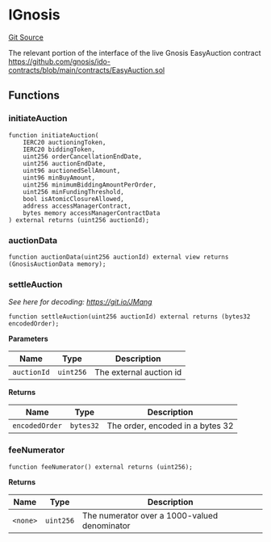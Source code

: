 # IGnosis
[Git Source](https://github.com/larrythecucumber321/protocol/blob/77d337b8595ba96d069ded321419b36a61984170/contracts/interfaces/IGnosis.sol)

The relevant portion of the interface of the live Gnosis EasyAuction contract
https://github.com/gnosis/ido-contracts/blob/main/contracts/EasyAuction.sol


## Functions
### initiateAuction


```solidity
function initiateAuction(
    IERC20 auctioningToken,
    IERC20 biddingToken,
    uint256 orderCancellationEndDate,
    uint256 auctionEndDate,
    uint96 auctionedSellAmount,
    uint96 minBuyAmount,
    uint256 minimumBiddingAmountPerOrder,
    uint256 minFundingThreshold,
    bool isAtomicClosureAllowed,
    address accessManagerContract,
    bytes memory accessManagerContractData
) external returns (uint256 auctionId);
```

### auctionData


```solidity
function auctionData(uint256 auctionId) external view returns (GnosisAuctionData memory);
```

### settleAuction

*See here for decoding: https://git.io/JMang*


```solidity
function settleAuction(uint256 auctionId) external returns (bytes32 encodedOrder);
```
**Parameters**

|Name|Type|Description|
|----|----|-----------|
|`auctionId`|`uint256`|The external auction id|

**Returns**

|Name|Type|Description|
|----|----|-----------|
|`encodedOrder`|`bytes32`|The order, encoded in a bytes 32|


### feeNumerator


```solidity
function feeNumerator() external returns (uint256);
```
**Returns**

|Name|Type|Description|
|----|----|-----------|
|`<none>`|`uint256`|The numerator over a 1000-valued denominator|


